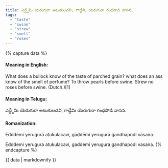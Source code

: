 ```yaml
---
title: ఎద్ద్దేమి యెరుగురా అటుకులచవి, గాడ్దేమి యెరుగురా గంధపొడి వాసన.
tags:
  - "taste"
  - "swine"
  - "strew"
  - "smell"
  - "roses"
---
```


{% capture data %}
#### Meaning in English:
What does a bullock know of the taste of parched grain? what does an ass know of the smell of perfume?
To throw pearls before swine.
Strew no roses before swine. (Dutch.)[1]

#### Meaning in Telugu:
ఎద్ద్దేమి యెరుగురా అటుకులచవి, గాడ్దేమి యెరుగురా గంధపొడి వాసన.

#### Romanization:
Edddēmi yerugurā aṭukulacavi, gāḍdēmi yerugurā gandhapoḍi vāsana.

Edddemi yerugura atukulacavi, gaddemi yerugura gandhapodi vasana.
{% endcapture %}

{{ data | markdownify }}

